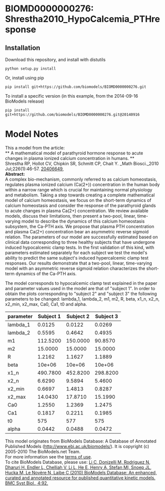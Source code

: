 # BIOMD0000000276: Shrestha2010_HypoCalcemia_PTHresponse

## Installation

Download this repository, and install with distutils

`python setup.py install`

Or, install using pip

`pip install git+https://github.com/biomodels/BIOMD0000000276.git`

To install a specific version (in this example, from the 2014-09-16 BioModels release)

`pip install git+https://github.com/biomodels/BIOMD0000000276.git@20140916`


# Model Notes


This a model from the article:  
** A mathematical model of parathyroid hormone response to acute changes in plasma ionized calcium concentration in humans. **   
Shrestha RP, Hollot CV, Chipkin SR, Schmitt CP, Chait Y. _Math Biosci._2010
Jul;226(1):46-57. [20406649](http://www.ncbi.nlm.nih.gov/pubmed/20406649),  
**Abstract:**   
A complex bio-mechanism, commonly referred to as calcium homeostasis,
regulates plasma ionized calcium (Ca(2+)) concentration in the human body
within a narrow range which is crucial for maintaining normal physiology and
metabolism. Taking a step towards creating a complete mathematical model of
calcium homeostasis, we focus on the short-term dynamics of calcium
homeostasis and consider the response of the parathyroid glands to acute
changes in plasma Ca(2+) concentration. We review available models, discuss
their limitations, then present a two-pool, linear, time-varying model to
describe the dynamics of this calcium homeostasis subsystem, the Ca-PTH axis.
We propose that plasma PTH concentration and plasma Ca(2+) concentration bear
an asymmetric reverse sigmoid relation. The parameters of our model are
successfully estimated based on clinical data corresponding to three healthy
subjects that have undergone induced hypocalcemic clamp tests. In the first
validation of this kind, with parameters estimated separately for each subject
we test the model's ability to predict the same subject's induced
hypercalcemic clamp test responses. Our results demonstrate that a two-pool,
linear, time-varying model with an asymmetric reverse sigmoid relation
characterizes the short-term dynamics of the Ca-PTH axis.

The model corresponds to hypocalcemic clamp test explained in the paper and
parameter values used in the model are that of "subject 1". In order to obtain
the plots corresponding to "subject 2" and "subject 3" the following
parameters to be changed: lambda_1, lambda_2, m1, m2, R, beta, x1_n, x2_n,
x2_min, x2_max, Ca0, Ca1, t0 and alpha.

parameter | Subject 1  |  Subject 2 |  Subject 3  
---|---|---|---  
lambda_1  | 0.0125  | 0.0122  | 0.0269  
lambda_2  | 0.5595  | 0.4642  | 0.4935  
m1  | 112.5200  | 150.0000  | 90.8570  
m2  | 15.0000  | 15.0000  | 15.0000  
R  | 1.2162  | 1.1627  | 1.1889  
beta  | 10e+06  | 10e+06  | 10e+06  
x1_n  | 490.7800  | 452.8200  | 298.8200  
x2_n  | 6.6290  | 9.5894  | 5.4600  
x2_min  | 0.6697  | 1.4813  | 0.8287  
x2_max  | 14.0430  | 17.8710  | 15.1990  
Ca0  | 1.2550  | 1.2369  | 1.2475  
Ca1  | 0.1817  | 0.2211  | 0.1985  
t0  | 575  | 577  | 575  
alpha  | 0.0442  | 0.0488  | 0.0472  
  
This model originates from BioModels Database: A Database of Annotated
Published Models (http://www.ebi.ac.uk/biomodels/). It is copyright (c)
2005-2010 The BioModels.net Team.  
For more information see the [terms of
use](http://www.ebi.ac.uk/biomodels/legal.html).  
To cite BioModels Database, please use: [Li C, Donizelli M, Rodriguez N,
Dharuri H, Endler L, Chelliah V, Li L, He E, Henry A, Stefan MI, Snoep JL,
Hucka M, Le Novère N, Laibe C (2010) BioModels Database: An enhanced, curated
and annotated resource for published quantitative kinetic models. BMC Syst
Biol., 4:92.](http://www.ncbi.nlm.nih.gov/pubmed/20587024)


